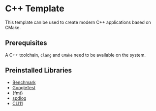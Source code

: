 # C++ Template

This template can be used to create modern C++ applications based on CMake.

## Prerequisites

A C++ toolchain, `clang` and `CMake` need to be available on the system.

## Preinstalled Libraries

- [Benchmark](https://github.com/google/benchmark)
- [GoogleTest](https://github.com/google/googletest)
- [{fmt}](https://github.com/fmtlib/fmt)
- [spdlog](https://github.com/gabime/spdlog)
- [CLI11](https://github.com/CLIUtils/CLI11)
